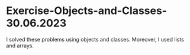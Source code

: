 # Exercise-Objects-and-Classes-30.06.2023
I solved these problems using objects and classes. Moreover, I used lists and arrays.
